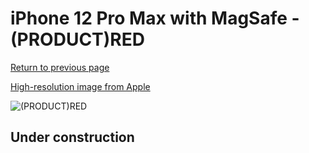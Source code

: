 # iPhone 12 Pro Max with MagSafe - (PRODUCT)RED

[Return to previous page](/iphone_12)

[High-resolution image from Apple](https://store.storeimages.cdn-apple.com/8756/as-images.apple.com/is/MHYJ3?wid=4500&hei=4500&fmt=png)

<div style="width: 500px"><img src="/almost_uncompressed/MHYJ3.webp" alt="(PRODUCT)RED"></div>

## Under construction

